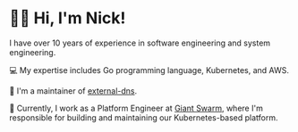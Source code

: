 # 👨‍💻 Hi, I'm Nick!
I have over 10 years of experience in software engineering and system engineering.

💻 My expertise includes Go programming language, Kubernetes, and AWS.

🔧 I'm a maintainer of [external-dns](https://github.com/kubernetes-sigs/external-dns).

🚀 Currently, I work as a Platform Engineer at [Giant Swarm](https://giantswarm.io/), where I'm responsible for building and maintaining our Kubernetes-based platform.
